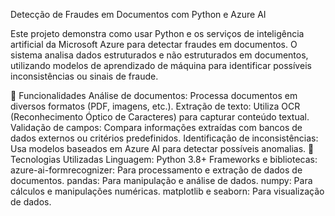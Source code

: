 Detecção de Fraudes em Documentos com Python e Azure AI

Este projeto demonstra como usar Python e os serviços de inteligência artificial da Microsoft Azure para detectar fraudes em documentos. O sistema analisa dados estruturados e não estruturados em documentos, utilizando modelos de aprendizado de máquina para identificar possíveis inconsistências ou sinais de fraude.

📝 Funcionalidades
Análise de documentos: Processa documentos em diversos formatos (PDF, imagens, etc.).
Extração de texto: Utiliza OCR (Reconhecimento Óptico de Caracteres) para capturar conteúdo textual.
Validação de campos: Compara informações extraídas com bancos de dados externos ou critérios predefinidos.
Identificação de inconsistências: Usa modelos baseados em Azure AI para detectar possíveis anomalias.
🚀 Tecnologias Utilizadas
Linguagem: Python 3.8+
Frameworks e bibliotecas:
azure-ai-formrecognizer: Para processamento e extração de dados de documentos.
pandas: Para manipulação e análise de dados.
numpy: Para cálculos e manipulações numéricas.
matplotlib e seaborn: Para visualização de dados.
